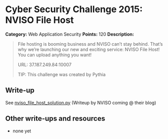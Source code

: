 # Cyber Security Challenge 2015: NVISO File Host

**Category:** Web Application Security
**Points:** 120
**Description:**

> File hosting is booming business and NVISO can’t stay behind. That’s why we’re launching our new and exciting service: NVISO File Host! You can upload anything you want!
>
> URL: 37.187.249.84:10007
>
> TIP: This challenge was created by Pythia

## Write-up

See [nviso_file_host_solution.py](nviso_file_host_solution.py) (Writeup by NVISO coming @ their blog)

## Other write-ups and resources

* none yet
